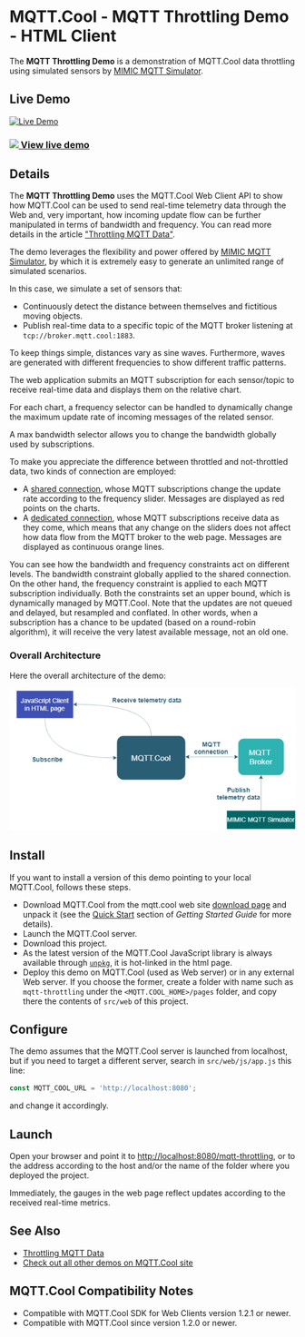 # MQTT.Cool - MQTT Throttling Demo - HTML Client

The **MQTT Throttling Demo** is a demonstration of MQTT.Cool data throttling 
using simulated sensors by [MIMIC MQTT Simulator](https://www.gambitcomm.com/site/mqttsimulator.php).

## Live Demo

[![Live Demo](screen-large.gif)](https://demos.mqtt.cool/mqtt-throttling)

### [![](http://demos.mqtt.cool/resources/play.png) View live demo](https://demos.mqtt.cool/mqtt-throttling)


## Details

The **MQTT Throttling Demo** uses the MQTT.Cool Web Client API to show how 
MQTT.Cool can be used to send real-time telemetry data through the Web and,
very important, how incoming update flow can be further manipulated in terms of
bandwidth and frequency.
You can read more details in the article ["Throttling MQTT Data"](https://github.com/MQTTCool/mqtt-throttling-example).

The demo leverages the flexibility and power offered by [MIMIC MQTT Simulator](https://www.gambitcomm.com/site/mqttsimulator.php),
by which it is extremely easy to generate an unlimited range of simulated
scenarios.

In this case, we simulate a set of sensors that:
- Continuously detect the distance between themselves and fictitious moving objects.
- Publish real-time data to a specific topic of the MQTT broker listening at `tcp://broker.mqtt.cool:1883`.<br/>

To keep things simple, distances vary as sine waves. Furthermore, waves are
generated with different frequencies to show different traffic patterns.

The web application submits an MQTT subscription for each sensor/topic to 
receive real-time data and displays them on the relative chart.

For each chart, a frequency selector can be handled to dynamically change the
maximum update rate of incoming messages of the related sensor. 

A max bandwidth selector allows you to change the bandwidth globally used by
subscriptions.

To make you appreciate the difference between throttled and not-throttled 
data, two kinds of connection are employed:

- A [shared connection](https://docs.mqtt.cool/server/guides/MQTT.Cool+Getting+Started+Guide.html#shared_connection),
whose MQTT subscriptions change the update rate according to the frequency 
slider. Messages are displayed as red points on the charts.
- A [dedicated connection](https://docs.mqtt.cool/server/guides/MQTT.Cool+Getting+Started+Guide.html#dedicated_connection),
whose MQTT subscriptions receive data as they come, which means that any change
on the sliders does not affect how data flow from the MQTT broker to the web
page. Messages are displayed as continuous orange lines.

You can see how the bandwidth and frequency constraints act on different levels.
The bandwidth constraint globally applied to the shared connection. On the other
hand, the frequency constraint is applied to each MQTT subscription individually.
Both the constraints set an upper bound, which is dynamically managed by MQTT.Cool.
Note that the updates are not queued and delayed, but resampled and conflated.
In other words, when a subscription has a chance to be updated (based on a
round-robin algorithm), it will receive the very latest available message,
not an old one.

### Overall Architecture

Here the overall architecture of the demo:

![](mqtt-throttling-demo-architecture.png)

## Install

If you want to install a version of this demo pointing to your local MQTT.Cool,
follows these steps.

* Download MQTT.Cool from the mqtt.cool web site
[download page](https://mqtt.cool/download/latest-server) and unpack it (see
the [Quick Start](https://docs.mqtt.cool/server/guides/MQTT.Cool+Getting+Started+Guide.html#_quick_start) section of *Getting Started Guide* for more details).
* Launch the MQTT.Cool server.
* Download this project.
* As the latest version of the MQTT.Cool JavaScript library is always available
through [`unpkg`](https://unpkg.com/#/), it is hot-linked in the html page.
* Deploy this demo on MQTT.Cool (used as Web server) or in any external Web
server. If you choose the former, create a folder with name such as
`mqtt-throttling` under the `<MQTT.COOL_HOME>/pages` folder, and copy there the
contents of `src/web` of this project.

## Configure

The demo assumes that the MQTT.Cool server is launched from localhost, but if
you need to target a different server, search in `src/web/js/app.js` this
line:

```js
const MQTT_COOL_URL = 'http://localhost:8080';
```

and change it accordingly.

## Launch

Open your browser and point it to
[http://localhost:8080/mqtt-throttling](http://localhost:8080/mqtt-throttling),
or to the address according to the host and/or the name of the folder where you
deployed the project.

Immediately, the gauges in the web page reflect updates according to the
received real-time metrics.

## See Also

* [Throttling MQTT Data](https://github.com/MQTTCool/mqtt-throttling-example)
* [Check out all other demos on MQTT.Cool site](https://mqtt.cool/demos)

## MQTT.Cool Compatibility Notes

* Compatible with MQTT.Cool SDK for Web Clients version 1.2.1 or newer.
* Compatible with MQTT.Cool since version 1.2.0 or newer.
